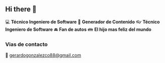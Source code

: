 ## Hi there 👋

:computer: **Técnico Ingeniero de Software**
:pencil: **Generador de Contenido**
:eyeglasses: **Técnico Ingeniero de Software**
:oncoming_automobile: **Fan de autos**
:family: **El hijo mas feliz del mundo**

### Vias de contacto
:email: [gerardogonzalezco88@gmail.com](mailto:contacto@correo.com)
